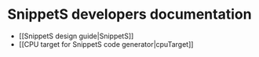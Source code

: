 # SnippetS developers documentation

* [[SnippetS design guide|SnippetS]]
* [[CPU target for SnippetS code generator|cpuTarget]]